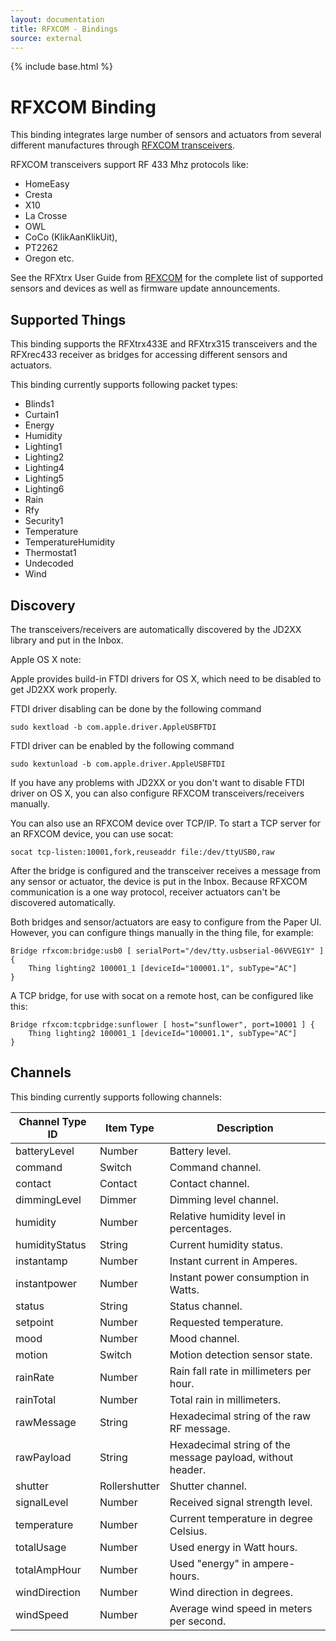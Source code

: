 ```yaml
---
layout: documentation
title: RFXCOM - Bindings
source: external
---
```


<!-- Attention authors: Do not edit directly. Please add your changes to the appropriate source repository -->

{% include base.html %}

# RFXCOM Binding

This binding integrates large number of sensors and actuators from several different manufactures through [RFXCOM transceivers](http://www.rfxcom.com).

RFXCOM transceivers support RF 433 Mhz protocols like: 
* HomeEasy 
* Cresta 
* X10 
* La Crosse
* OWL
* CoCo (KlikAanKlikUit), 
* PT2262
* Oregon etc.

See the RFXtrx User Guide from [RFXCOM](http://www.rfxcom.com) for the complete list of supported sensors and devices as well as firmware update announcements.


## Supported Things

This binding supports the RFXtrx433E and RFXtrx315 transceivers and the RFXrec433 receiver as bridges for accessing different sensors and actuators.

This binding currently supports following packet types:

* Blinds1
* Curtain1 
* Energy
* Humidity
* Lighting1
* Lighting2
* Lighting4
* Lighting5
* Lighting6
* Rain
* Rfy
* Security1
* Temperature
* TemperatureHumidity
* Thermostat1
* Undecoded
* Wind


## Discovery

The transceivers/receivers are automatically discovered by the JD2XX library and put in the Inbox. 

Apple OS X note:

Apple provides build-in FTDI drivers for OS X, which need to be disabled to get JD2XX work properly.

FTDI driver disabling can be done by the following command

```
sudo kextload -b com.apple.driver.AppleUSBFTDI
```

FTDI driver can be enabled by the following command

```
sudo kextunload -b com.apple.driver.AppleUSBFTDI
```

If you have any problems with JD2XX or you don't want to disable FTDI driver on OS X, you can also configure RFXCOM transceivers/receivers manually.

You can also use an RFXCOM device over TCP/IP. To start a TCP server for an RFXCOM device, you can use socat:
```
socat tcp-listen:10001,fork,reuseaddr file:/dev/ttyUSB0,raw
``` 

After the bridge is configured and the transceiver receives a message from any sensor or actuator, the device is put in the Inbox. Because RFXCOM communication is a one way protocol, receiver actuators can't be discovered automatically.

Both bridges and sensor/actuators are easy to configure from the Paper UI. However, you can configure things manually in the thing file, for example:

```
Bridge rfxcom:bridge:usb0 [ serialPort="/dev/tty.usbserial-06VVEG1Y" ] {
    Thing lighting2 100001_1 [deviceId="100001.1", subType="AC"]
}
```

A TCP bridge, for use with socat on a remote host, can be configured like this:

```
Bridge rfxcom:tcpbridge:sunflower [ host="sunflower", port=10001 ] {
    Thing lighting2 100001_1 [deviceId="100001.1", subType="AC"]
}
```

## Channels

This binding currently supports following channels:

| Channel Type ID | Item Type    | Description  |
|-----------------|------------------------|--------------|
| batteryLevel | Number | Battery level. |
| command | Switch | Command channel. |
| contact | Contact | Contact channel. |
| dimmingLevel | Dimmer | Dimming level channel. |
| humidity | Number | Relative humidity level in percentages. |
| humidityStatus | String | Current humidity status. |
| instantamp | Number | Instant current in Amperes. |
| instantpower | Number | Instant power consumption in Watts. |
| status | String | Status channel. |
| setpoint | Number | Requested temperature. |
| mood | Number | Mood channel. |
| motion | Switch | Motion detection sensor state. |
| rainRate | Number | Rain fall rate in millimeters per hour. |
| rainTotal | Number | Total rain in millimeters. |
| rawMessage | String | Hexadecimal string of the raw RF message. |
| rawPayload | String | Hexadecimal string of the message payload, without header. |
| shutter | Rollershutter | Shutter channel. |
| signalLevel | Number | Received signal strength level. |
| temperature | Number | Current temperature in degree Celsius. |
| totalUsage | Number | Used energy in Watt hours. |
| totalAmpHour | Number | Used "energy" in ampere-hours. |
| windDirection | Number | Wind direction in degrees. |
| windSpeed | Number | Average wind speed in meters per second. |
